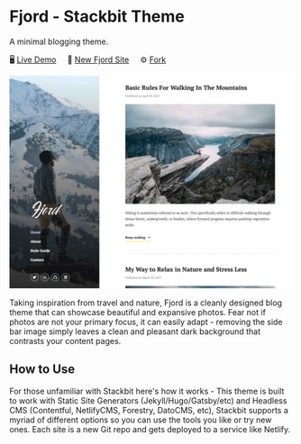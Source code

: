 # Fjord - Stackbit Theme
A minimal blogging theme.

🖥️ [Live Demo](https://themes.stackbit.com/demos/fjord/) &nbsp; &nbsp; 🚀 [New Fjord Site](http://app.stackbit.com/wizard?theme=fjord) &nbsp; &nbsp; ⚙️ [Fork](https://github.com/stackbithq/stackbit-theme-fjord/)

![](stackbit/images/demo-1024x768.png "")

Taking inspiration from travel and nature, Fjord is a cleanly designed blog theme that can showcase beautiful and expansive photos. Fear not if photos are not your primary focus, it can easily adapt - removing the side bar image simply leaves a clean and pleasant dark background that contrasts your content pages.

## How to Use

For those unfamiliar with Stackbit here's how it works - This theme is built to work with Static Site Generators (Jekyll/Hugo/Gatsby/etc) and Headless CMS (Contentful, NetlifyCMS, Forestry, DatoCMS, etc), Stackbit supports a myriad of different options so you can use the tools you like or try new ones. Each site is a new Git repo and gets deployed to a service like Netlify.
